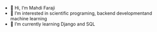 - 👋 Hi, I’m Mahdi Faraji
- 👀 I’m interested in scientific programing, backend developmentand machine learning 
- 🌱 I’m currently learning Django and SQL


<!---
farajiptpb/farajiptpb is a ✨ special ✨ repository because its `README.md` (this file) appears on your GitHub profile.
You can click the Preview link to take a look at your changes.
--->
